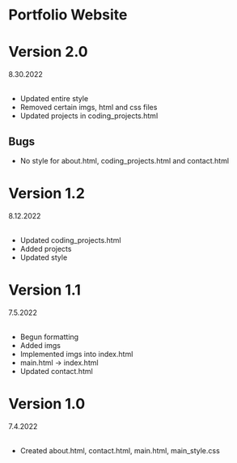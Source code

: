 # Portfolio Website
<h1>Version 2.0</h1>
8.30.2022
<br>
<br>
<ul>
    <li>Updated entire style</li>
    <li>Removed certain imgs, html and css files</li>
    <li>Updated projects in coding_projects.html</li>
</ul>
<h2>Bugs</h2>
<ul>
    <li>No style for about.html, coding_projects.html and contact.html</li>
</ul>

<h1>Version 1.2</h1>
8.12.2022
<br>
<br>
<ul>
    <li>Updated coding_projects.html</li>
    <li>Added projects</li>
    <li>Updated style</li>
</ul>

<h1>Version 1.1</h1>
7.5.2022
<br>
<br>
<ul>
    <li>Begun formatting</li>
    <li>Added imgs</li>
    <li>Implemented imgs into index.html</li>
    <li>main.html -> index.html</li>
    <li>Updated contact.html</li>
</ul>
<h1>Version 1.0</h1>
7.4.2022
<br>
<br>
<ul>
    <li>Created about.html, contact.html, main.html, main_style.css</li>
</ul>